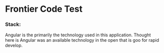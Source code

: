 # Frontier Code Test

### Stack:
Angular is the primarily the technology used in this application.  Thought here is Angular was an available technology in the open that is goo for rapid develop.